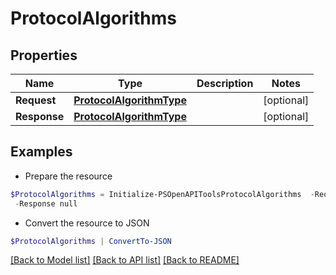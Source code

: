 # ProtocolAlgorithms
## Properties

Name | Type | Description | Notes
------------ | ------------- | ------------- | -------------
**Request** | [**ProtocolAlgorithmType**](ProtocolAlgorithmType.md) |  | [optional] 
**Response** | [**ProtocolAlgorithmType**](ProtocolAlgorithmType.md) |  | [optional] 

## Examples

- Prepare the resource
```powershell
$ProtocolAlgorithms = Initialize-PSOpenAPIToolsProtocolAlgorithms  -Request null `
 -Response null
```

- Convert the resource to JSON
```powershell
$ProtocolAlgorithms | ConvertTo-JSON
```

[[Back to Model list]](../README.md#documentation-for-models) [[Back to API list]](../README.md#documentation-for-api-endpoints) [[Back to README]](../README.md)

